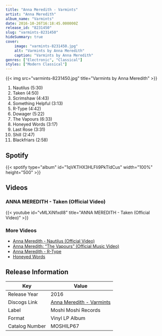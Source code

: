 ```yaml
---
title: "Anna Meredith - Varmints"
artist: "Anna Meredith"
album_name: "Varmints"
date: 2016-10-26T16:18:45.000000Z
release_id: "8231450"
slug: "varmints-8231450"
hideSummary: true
cover:
    image: "varmints-8231450.jpg"
    alt: "Varmints by Anna Meredith"
    caption: "Varmints by Anna Meredith"
genres: ["Electronic", "Classical"]
styles: ["Modern Classical"]
---
```


{{< img src="varmints-8231450.jpg" title="Varmints by Anna Meredith" >}}

<!-- section break -->

1. Nautilus (5:30)
2. Taken (4:50)
3. Scrimshaw (4:43)
4. Something Helpful (3:13)
5. R-Type (4:42)
6. Dowager (5:22)
7. The Vapours (6:33)
8. Honeyed Words (3:17)
9. Last Rose (3:31)
10. Shill (2:47)
11. Blackfriars (2:58)

<!-- section break -->


## Spotify
{{< spotify type="album" id="1qVKTHX3HLFIi9PkTldCus" width="100%" height="500" >}}



## Videos
### ANNA MEREDITH - Taken (Official Video)
{{< youtube id="vMLXiNfxdI8" title="ANNA MEREDITH - Taken (Official Video)" >}}<br>

### More Videos

- [Anna Meredith -  Nautilus (Official Video)](https://www.youtube.com/watch?v=Vajhs2wBeCU)
- [Anna Meredith: “The Vapours” (Official Music Video)](https://www.youtube.com/watch?v=oGQaExAbysQ)
- [Anna Meredith - R-Type](https://www.youtube.com/watch?v=A4F2_cWk8cY)
- [Honeyed Words](https://www.youtube.com/watch?v=S_MO6fL6D7M)


## Release Information
|  Key           | Value                                                |
| ---------------| ---------------------------------------------------- |
| Release Year   | 2016                                   |
| Discogs Link   | [Anna Meredith - Varmints](https://www.discogs.com/release/8231450-Anna-Meredith-Varmints) |
| Label          | Moshi Moshi Records |
| Format         | Vinyl LP Album |
| Catalog Number | MOSHILP67 |
